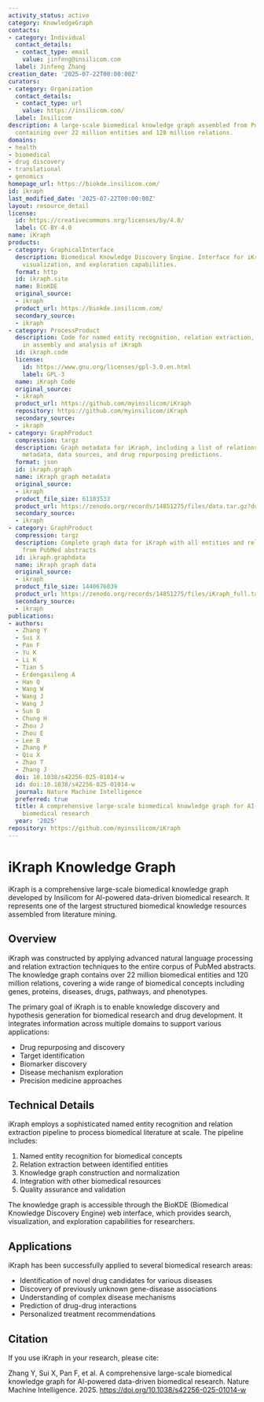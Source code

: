 ```yaml
---
activity_status: active
category: KnowledgeGraph
contacts:
- category: Individual
  contact_details:
  - contact_type: email
    value: jinfeng@insilicom.com
  label: Jinfeng Zhang
creation_date: '2025-07-22T00:00:00Z'
curators:
- category: Organization
  contact_details:
  - contact_type: url
    value: https://insilicom.com/
  label: Insilicom
description: A large-scale biomedical knowledge graph assembled from PubMed abstracts,
  containing over 22 million entities and 120 million relations.
domains:
- health
- biomedical
- drug discovery
- translational
- genomics
homepage_url: https://biokde.insilicom.com/
id: ikraph
last_modified_date: '2025-07-22T00:00:00Z'
layout: resource_detail
license:
  id: https://creativecommons.org/licenses/by/4.0/
  label: CC-BY-4.0
name: iKraph
products:
- category: GraphicalInterface
  description: Biomedical Knowledge Discovery Engine. Interface for iKraph with search,
    visualization, and exploration capabilities.
  format: http
  id: ikraph.site
  name: BioKDE
  original_source:
  - ikraph
  product_url: https://biokde.insilicom.com/
  secondary_source:
  - ikraph
- category: ProcessProduct
  description: Code for named entity recognition, relation extraction, and drug repurposing
    in assembly and analysis of iKraph
  id: ikraph.code
  license:
    id: https://www.gnu.org/licenses/gpl-3.0.en.html
    label: GPL-3
  name: iKraph Code
  original_source:
  - ikraph
  product_url: https://github.com/myinsilicom/iKraph
  repository: https://github.com/myinsilicom/iKraph
  secondary_source:
  - ikraph
- category: GraphProduct
  compression: targz
  description: Graph metadata for iKraph, including a list of relations, entity type-specific
    metadata, data sources, and drug repurposing predictions.
  format: json
  id: ikraph.graph
  name: iKraph graph metadata
  original_source:
  - ikraph
  product_file_size: 61183533
  product_url: https://zenodo.org/records/14851275/files/data.tar.gz?download=1
  secondary_source:
  - ikraph
- category: GraphProduct
  compression: targz
  description: Complete graph data for iKraph with all entities and relations extracted
    from PubMed abstracts
  id: ikraph.graphdata
  name: iKraph graph data
  original_source:
  - ikraph
  product_file_size: 1440676039
  product_url: https://zenodo.org/records/14851275/files/iKraph_full.tar.gz?download=1
  secondary_source:
  - ikraph
publications:
- authors:
  - Zhang Y
  - Sui X
  - Pan F
  - Yu K
  - Li K
  - Tian S
  - Erdengasileng A
  - Han Q
  - Wang W
  - Wang J
  - Wang J
  - Sun D
  - Chung H
  - Zhou J
  - Zhou E
  - Lee B
  - Zhang P
  - Qiu X
  - Zhao T
  - Zhang J
  doi: 10.1038/s42256-025-01014-w
  id: doi:10.1038/s42256-025-01014-w
  journal: Nature Machine Intelligence
  preferred: true
  title: A comprehensive large-scale biomedical knowledge graph for AI-powered data-driven
    biomedical research
  year: '2025'
repository: https://github.com/myinsilicom/iKraph
---
```

# iKraph Knowledge Graph

iKraph is a comprehensive large-scale biomedical knowledge graph developed by Insilicom for AI-powered data-driven biomedical research. It represents one of the largest structured biomedical knowledge resources assembled from literature mining.

## Overview

iKraph was constructed by applying advanced natural language processing and relation extraction techniques to the entire corpus of PubMed abstracts. The knowledge graph contains over 22 million biomedical entities and 120 million relations, covering a wide range of biomedical concepts including genes, proteins, diseases, drugs, pathways, and phenotypes.

The primary goal of iKraph is to enable knowledge discovery and hypothesis generation for biomedical research and drug development. It integrates information across multiple domains to support various applications:

- Drug repurposing and discovery
- Target identification
- Biomarker discovery
- Disease mechanism exploration
- Precision medicine approaches

## Technical Details

iKraph employs a sophisticated named entity recognition and relation extraction pipeline to process biomedical literature at scale. The pipeline includes:

1. Named entity recognition for biomedical concepts
2. Relation extraction between identified entities
3. Knowledge graph construction and normalization
4. Integration with other biomedical resources
5. Quality assurance and validation

The knowledge graph is accessible through the BioKDE (Biomedical Knowledge Discovery Engine) web interface, which provides search, visualization, and exploration capabilities for researchers.

## Applications

iKraph has been successfully applied to several biomedical research areas:

- Identification of novel drug candidates for various diseases
- Discovery of previously unknown gene-disease associations
- Understanding of complex disease mechanisms
- Prediction of drug-drug interactions
- Personalized treatment recommendations

## Citation

If you use iKraph in your research, please cite:

Zhang Y, Sui X, Pan F, et al. A comprehensive large-scale biomedical knowledge graph for AI-powered data-driven biomedical research. Nature Machine Intelligence. 2025. https://doi.org/10.1038/s42256-025-01014-w
